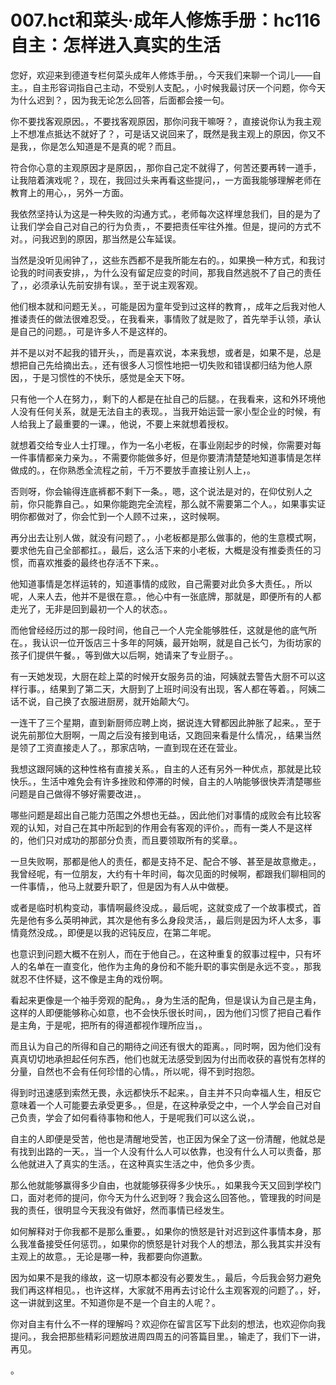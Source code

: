 # 007.hct和菜头·成年人修炼手册：hc116 自主：怎样进入真实的生活

您好，欢迎来到德道专栏何菜头成年人修炼手册。，今天我们来聊一个词儿——自主。，自主形容词指自己主动，不受别人支配。，小时候我最讨厌一个问题，你今天为什么迟到？，因为我无论怎么回答，后面都会接一句。

你不要找客观原因。，不要找客观原因，那你问我干嘛呀？，直接说你认为我主观上不想准点抵达不就好了？，可是话又说回来了，既然是我主观上的原因，你又不是我，，你是怎么知道是不是真的呢？而且。

符合你心意的主观原因才是原因，，那你自己定不就得了，何苦还要再转一道手，让我陪着演戏呢？，现在，我回过头来再看这些提问，，一方面我能够理解老师在教育上的用心，，另外一方面。

我依然坚持认为这是一种失败的沟通方式。，老师每次这样埋怠我们，目的是为了让我们学会自己对自己的行为负责，，不要把责任牢往外推。但是，提问的方式不对。，问我迟到的原因，那当然是公车延误。

当然是没听见闹钟了，，这些东西都不是我所能左右的。，如果换一种方式，和我讨论我的时间表安排，，为什么没有留足应变的时间，那我自然逃脱不了自己的责任了，，必须承认先前安排有误。，至于说主观客观。

他们根本就和问题无关。，可能是因为童年受到过这样的教育，，成年之后我对他人推诿责任的做法很难忍受。，在我看来，事情败了就是败了，首先举手认领，承认是自己的问题。，可是许多人不是这样的。

并不是以对不起我的错开头，，而是喜欢说，本来我想，或者是，如果不是，总是想把自己先给摘出去。，还有很多人习惯性地把一切失败和错误都归结为他人原因，，于是习惯性的不快乐，感觉是全天下呀。

只有他一个人在努力，，剩下的人都是在扯自己的后腿。，在我看来，这和外环境他人没有任何关系，就是无法自主的表现。，当我开始运营一家小型企业的时候，有人给我上了最重要的一课。，他说，不要上来就想着授权。

就想着交给专业人士打理。，作为一名小老板，在事业刚起步的时候，你需要对每一件事情都亲力亲为。，不需要你能做多好，但是你要清清楚楚地知道事情是怎样做成的。，在你熟悉全流程之前，千万不要放手直接让别人上，。

否则呀，你会输得连底裤都不剩下一条。，嗯，这个说法是对的，在仰仗别人之前，你只能靠自己。，如果你能跑完全流程，那么就不需要第二个人。，如果事实证明你都做对了，你会忙到一个人顾不过来，，这时候啊。

再分出去让别人做，就没有问题了。，小老板都是那么做事的，他的生意模式啊，要求他先自己全部都扛。，最后，这么活下来的小老板，大概是没有推委责任的习惯，而喜欢推委的最终也存活不下来。。

他知道事情是怎样运转的，知道事情的成败，自己需要对此负多大责任。，所以呢，人来人去，他并不是很在意。，他心中有一张底牌，那就是，即便所有的人都走光了，无非是回到最初一个人的状态。。

而他曾经经历过的那一段时间，他自己一个人完全能够胜任，这就是他的底气所在。，我认识一位开饭店三十多年的阿姨，最开始啊，就是自己长勺，为街坊家的孩子们提供午餐。，等到做大以后啊，她请来了专业厨子。。

有一天她发现，大厨在趁上菜的时候开女服务员的油，阿姨就去警告大厨不可以这样行事。，结果到了第二天，大厨到了上班时间没有出现，客人都在等着。，阿姨二话不说，自己换了衣服进厨房，就开始颠大勺。

一连干了三个星期，直到新厨师应聘上岗，据说连大臂都因此肿胀了起来。，至于说先前那位大厨啊，一周之后没有接到电话，又跑回来看是什么情况，，结果当然是领了工资直接走人了。，那家店呐，一直到现在还在营业。

我想这跟阿姨的这种性格有直接关系。，自主的人还有另外一种优点，那就是比较快乐。，生活中难免会有许多挫败和停滞的时候，自主的人呐能够很快弄清楚哪些问题是自己做得不够好需要改进，。

哪些问题是超出自己能力范围之外想也无益。，因此他们对事情的成败会有比较客观的认知，对自己在其中所起到的作用会有客观的评价。，而有一类人不是这样的，他们只对成功的那部分负责，而且要领取所有的奖章。。

一旦失败啊，那都是他人的责任，都是支持不足、配合不够、甚至是故意撤走。，我曾经呢，有一位朋友，大约有十年时间，每次见面的时候啊，都跟我们聊相同的一件事情，，他马上就要升职了，但是因为有人从中做梗。

或者是临时机构变动，事情啊最终没成。，最后呢，这就变成了一个故事模式，首先是他有多么英明神武，其次是他有多么身段灵活，，最后则是因为坏人太多，事情竟然没成。，即便是以我的迟钝反应，在第二年呢。

也意识到问题大概不在别人，而在于他自己。，在这种重复的叙事过程中，只有坏人的名单在一直变化，他作为主角的身份和不能升职的事实倒是永远不变。，那我就忍不住怀疑，这不像是主角的戏份啊。

看起来更像是一个袖手旁观的配角。，身为生活的配角，但是误认为自己是主角，这样的人即便能够称心如意，也不会快乐很长时间，，因为他们习惯了把自己看作是主角，于是呢，把所有的得道都视作理所应当，。

而且认为自己的所得和自己的期待之间还有很大的距离。，同时啊，因为他们没有真真切切地承担起任何东西，他们也就无法感受到因为付出而收获的喜悦有怎样的分量，自然也不会有任何珍惜的心情。，所以呢，得不到时抱怨。

得到时迅速感到索然无畏，永远都快乐不起来。，自主并不只向幸福人生，相反它意味着一个人可能要去承受更多。，但是，在这种承受之中，一个人学会自己对自己负责，学会了如何看待事物和他人，于是呢我们可以这么说，。

自主的人即便是受苦，他也是清醒地受苦，也正因为保全了这一份清醒，他就总是有找到出路的一天。，当一个人没有什么人可以依靠，也没有什么人可以责备，那么他就进入了真实的生活。，在这种真实生活之中，他负多少责。

那么他就能够赢得多少自由，也就能够获得多少快乐。，如果我今天又回到学校门口，面对老师的提问，你今天为什么迟到呀？我会这么回答他。，管理我的时间是我的责任，很明显今天我没有做好，然而事情已经发生。

如何解释对于你我都不是那么重要。，如果你的愤怒是针对迟到这件事情本身，那么我准备接受任何惩罚。，如果你的愤怒是针对我个人的想法，那么我其实并没有主观上的故意。，无论是哪一种，我都要向你道歉。

因为如果不是我的缘故，这一切原本都没有必要发生。，最后，今后我会努力避免我们再这样相见。，也许这样，大家就不用再去讨论什么主观客观的问题了。，好，这一讲就到这里。不知道你是不是一个自主的人呢？。

你对自主有什么不一样的理解吗？欢迎你在留言区写下此刻的想法，也欢迎你向我提问。，我会把那些精彩问题放进周四周五的问答篇目里。，输走了，我们下一讲，再见。

。